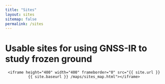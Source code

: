 ```yaml
---
title: "Sites"
layout: sites
sitemap: false
permalink: /sites
---
```


# Usable sites for using GNSS-IR to study frozen ground




<div style="width:100%; height:400px; border:none; text-align:center">

    <iframe height="400" width="400" frameborder="0" src="{{ site.url }} {{ site.baseurl }} /maps/sites_map.html"></iframe>

</div>